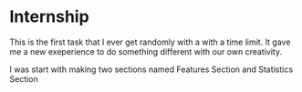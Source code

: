 # Internship
This is the first task that I ever get randomly with a with a time limit.
It gave me a new exeperience to do something different with our own creativity.

I was start with making two sections named Features Section and Statistics Section



